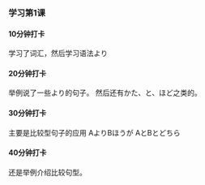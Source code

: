 ### 学习第1课

#### 10分钟打卡
学习了词汇，然后学习语法より


#### 20分钟打卡
举例说了一些より的句子。
然后还有かた、と、ほど之类的。

#### 30分钟打卡
主要是比较型句子的应用
AよりBほうが
AとBとどちら

#### 40分钟打卡
还是举例介绍比较句型。



